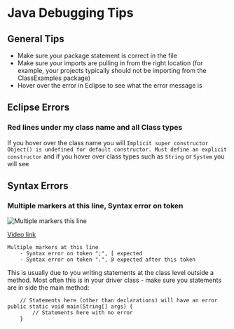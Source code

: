 # Java Debugging Tips

## General Tips

- Make sure your package statement is correct in the file
- Make sure your imports are pulling in from the right location (for example, your projects typically should not be importing from the ClassExamples package)
- Hover over the error in Eclipse to see what the error message is

## Eclipse Errors

### Red lines under my class name and all Class types

If you hover over the class name you will `Implicit super constructor Object() is undefined for default constructor. Must define an explicit constructor` and if you hover over class types such as `String` or `System` you will see 

## Syntax Errors

### Multiple markers at this line, Syntax error on token

![Multiple markers this line](images/eclipseerror.png)

[Video link](https://youtu.be/U3VsNDDEjWE)

```(text)
Multiple markers at this line
    - Syntax error on token ";", [ expected
    - Syntax error on token ".", @ expected after this token
```

This is usually due to you writing statements at the class level outside a method.  Most often this is in your driver class - make sure you statements are in side the main method:

```(text)
    // Statements here (other than declarations) will have an error
public static void main(String[] args) {
        // Statements here with no error
    }
```
